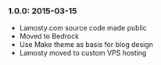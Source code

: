 ### 1.0.0: 2015-03-15

* Lamosty.com source code made public
* Moved to Bedrock
* Use Make theme as basis for blog design
* Lamosty moved to custom VPS hosting
